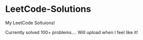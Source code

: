 # LeetCode-Solutions
My LeetCode Soltuions!


Currently solved 100+ problems.... Will upload when I feel like it!
